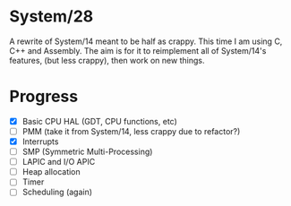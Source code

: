 # System/28
A rewrite of System/14 meant to be half as crappy. This time I am using C, C++ and Assembly. The aim is for it to reimplement all of System/14's features, (but less crappy), then work on new things.

# Progress
- [x] Basic CPU HAL (GDT, CPU functions, etc)
- [ ] PMM (take it from System/14, less crappy due to refactor?)
- [x] Interrupts
- [ ] SMP (Symmetric Multi-Processing)
- [ ] LAPIC and I/O APIC
- [ ] Heap allocation
- [ ] Timer
- [ ] Scheduling (again)
